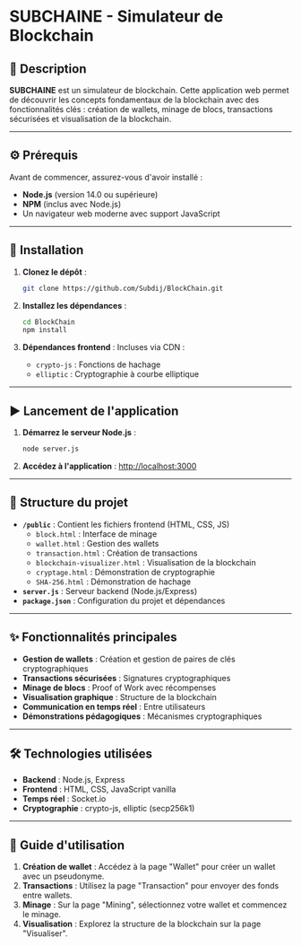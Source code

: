 # SUBCHAINE - Simulateur de Blockchain

## 📖 Description
**SUBCHAINE** est un simulateur de blockchain. Cette application web permet de découvrir les concepts fondamentaux de la blockchain avec des fonctionnalités clés : création de wallets, minage de blocs, transactions sécurisées et visualisation de la blockchain.

---

## ⚙️ Prérequis
Avant de commencer, assurez-vous d'avoir installé :
- **Node.js** (version 14.0 ou supérieure)
- **NPM** (inclus avec Node.js)
- Un navigateur web moderne avec support JavaScript

---

## 🚀 Installation
1. **Clonez le dépôt** :
    ```bash
    git clone https://github.com/Subdij/BlockChain.git
    ```

2. **Installez les dépendances** :
    ```bash
    cd BlockChain
    npm install
    ```

3. **Dépendances frontend** : Incluses via CDN :
   - `crypto-js` : Fonctions de hachage
   - `elliptic` : Cryptographie à courbe elliptique

---

## ▶️ Lancement de l'application
1. **Démarrez le serveur Node.js** :
    ```bash
    node server.js
    ```

2. **Accédez à l'application** :
    [http://localhost:3000](http://localhost:3000)

---

## 📂 Structure du projet
- **`/public`** : Contient les fichiers frontend (HTML, CSS, JS)
  - `block.html` : Interface de minage
  - `wallet.html` : Gestion des wallets
  - `transaction.html` : Création de transactions
  - `blockchain-visualizer.html` : Visualisation de la blockchain
  - `cryptage.html` : Démonstration de cryptographie
  - `SHA-256.html` : Démonstration de hachage
- **`server.js`** : Serveur backend (Node.js/Express)
- **`package.json`** : Configuration du projet et dépendances

---

## ✨ Fonctionnalités principales
- **Gestion de wallets** : Création et gestion de paires de clés cryptographiques
- **Transactions sécurisées** : Signatures cryptographiques
- **Minage de blocs** : Proof of Work avec récompenses
- **Visualisation graphique** : Structure de la blockchain
- **Communication en temps réel** : Entre utilisateurs
- **Démonstrations pédagogiques** : Mécanismes cryptographiques

---

## 🛠️ Technologies utilisées
- **Backend** : Node.js, Express
- **Frontend** : HTML, CSS, JavaScript vanilla
- **Temps réel** : Socket.io
- **Cryptographie** : crypto-js, elliptic (secp256k1)

---

## 📝 Guide d'utilisation
1. **Création de wallet** : Accédez à la page "Wallet" pour créer un wallet avec un pseudonyme.
2. **Transactions** : Utilisez la page "Transaction" pour envoyer des fonds entre wallets.
3. **Minage** : Sur la page "Mining", sélectionnez votre wallet et commencez le minage.
4. **Visualisation** : Explorez la structure de la blockchain sur la page "Visualiser".